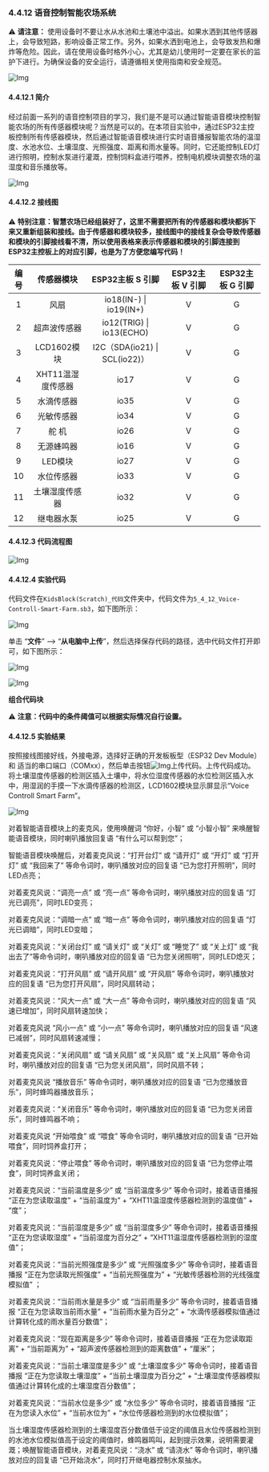 ### 4.4.12 语音控制智能农场系统

⚠️ **请注意：** 使用设备时不要让水从水池和土壤池中溢出。如果水洒到其他传感器上，会导致短路，影响设备正常工作。另外，如果水洒到电池上，会导致发热和爆炸等危险。因此，请在使用设备时格外小心，尤其是幼儿使用时一定要在家长的监护下进行。为确保设备的安全运行，请遵循相关使用指南和安全规范。

![Img](../media/cou1210.jpg)

#### 4.4.12.1 简介

经过前面一系列的语音控制项目的学习，我们是不是可以通过智能语音模块控制智能农场的所有传感器模块呢？当然是可以的。在本项目实验中，通过ESP32主控板控制所有传感器模块，然后通过智能语音模块进行实时语音播报智能农场的温湿度、水池水位、土壤湿度、光照强度、距离和雨水量等。同时，它还能控制LED灯进行照明，控制水泵进行灌溉，控制饲料盒进行喂养，控制电机模块调整农场的温湿度和音乐播放等。

![Img](../media/cou122.png)

#### 4.4.12.2 接线图

⚠️ **特别注意：智慧农场已经组装好了，这里不需要把所有的传感器和模块都拆下来又重新组装和接线。由于传感器和模块较多，接线图中的接线复杂会导致传感器和模块的引脚接线看不清，所以使用表格来表示传感器和模块的引脚连接到ESP32主控板上的对应引脚，也是为了方便您编写代码！**

| 编号 |      传感器模块        |      ESP32主板 S 引脚       |  ESP32主板 V 引脚 |  ESP32主板 G 引脚 |
| :--: | :------------------:  | :------------------------: |:---------------: |:---------------: |
|  1   |         风扇          |    io18(IN-) \| io19(IN+)     |        V         |         G        |
|  2   |      超声波传感器      |    io12(TRIG) \| io13(ECHO)    |        V         |         G        |
|  3   |      LCD1602模块      |  I2C（SDA(io21) \| SCL(io22)） |        V         |         G        |
|  4   |   XHT11温湿度传感器    |            io17             |        V         |         G        |
|  5   |      水滴传感器        |            io35             |        V         |         G        |
|  6   |      光敏传感器        |            io34             |        V         |         G        |
|  7   |        舵 机           |            io26             |        V         |         G        |
|  8   |      无源蜂鸣器        |            io16             |        V          |         G        |
|  9   |       LED模块          |            io27             |        V         |          G       |
|  10  |      水位传感器        |            io33             |        V         |          G        |
|  11  |     土壤湿度传感器     |            io32             |        V         |          G        |
|  12  |      继电器水泵        |            io25             |        V         |          G        |


#### 4.4.12.3 代码流程图

![Img](../media/flo55.png)

#### 4.4.12.4 实验代码

代码文件在`KidsBlock(Scratch)_代码`文件夹中，代码文件为`5_4_12_Voice-Controll-Smart-Farm.sb3`，如下图所示：

![Img](../media/couj-0104.png)

单击 “**文件**” --> “**从电脑中上传**”，然后选择保存代码的路径，选中代码文件打开即可，如下图所示：

![Img](../media/couj-01-1.png)

![Img](../media/couj-032-10.png)

**组合代码块**

⚠️ **注意：代码中的条件阈值可以根据实际情况自行设置。**


#### 4.4.12.5 实验结果

按照接线图接好线，外接电源，选择好正确的开发板板型（ESP32 Dev Module）和 适当的串口端口（COMxx），然后单击按钮![Img](../media/upload.png)上传代码。上传代码成功。将土壤湿度传感器的检测区插入土壤中，将水位湿度传感器的水位检测区插入水中，用湿润的手摸一下水滴传感器的检测区，LCD1602模块显示屏显示“Voice Controll Smart Farm”。

![Img](../media/AWD11.jpg)

对着智能语音模块上的麦克风，使用唤醒词 “你好，小智” 或 “小智小智” 来唤醒智能语音模块，同时喇叭播放回复语 “有什么可以帮到您”；

智能语音模块唤醒后，对着麦克风说：“打开台灯” 或 “请开灯” 或 “开灯” 或 “打开灯” 或 “我回来了” 等命令词时，喇叭播放对应的回复语 “已为您打开照明”，同时LED点亮；

对着麦克风说：“调亮一点” 或 “亮一点” 等命令词时，喇叭播放对应的回复语 “灯光已调亮”，同时LED变亮；

对着麦克风说：“调暗一点” 或 “暗一点” 等命令词时，喇叭播放对应的回复语 “灯光已调暗”，同时LED变暗；

对着麦克风说：“关闭台灯” 或 “请关灯” 或 “关灯” 或 “睡觉了” 或 “关上灯” 或 “我出去了”等命令词时，喇叭播放对应的回复语 “已为您关闭照明”，同时LED熄灭；

对着麦克风说：“打开风扇” 或 “请开风扇” 或 “开风扇” 等命令词时，喇叭播放对应的回复语 “已为您打开风扇”，同时风扇转动；

对着麦克风说：“风大一点” 或 “大一点” 等命令词时，喇叭播放对应的回复语 “风速已增加”，同时风扇转速加快；

对着麦克风说 “风小一点” 或 “小一点” 等命令词时，喇叭播放对应的回复语 “风速已减弱”，同时风扇转速减慢；

对着麦克风说：“关闭风扇” 或 “请关风扇” 或 “关风扇” 或 “关上风扇” 等命令词时，喇叭播放对应的回复语 “已为您关闭风扇”，同时风扇不转；

对着麦克风说 “播放音乐” 等命令词时，喇叭播放对应的回复语 “已为您播放音乐”，同时蜂鸣器播放音乐；

对着麦克风说：“关闭音乐” 等命令词时，喇叭播放对应的回复语 “已为您关闭音乐”，同时蜂鸣器不响；

对着麦克风说 “开始喂食” 或 “喂食” 等命令词时，喇叭播放对应的回复语 “已开始喂食”，同时饲养盒打开；

对着麦克风说：“停止喂食” 等命令词时，喇叭播放对应的回复语 “已为您停止喂食”，同时饲养盒关闭；

对着麦克风说：“当前温度是多少” 或 “当前温度多少” 等命令词时，接着语音播报 “正在为您读取温度” + “当前温度为” + “XHT11温湿度传感器检测到的温度值” + “度”；

对着麦克风说：“当前湿度是多少” 或 “当前湿度多少” 等命令词时，接着语音播报 “正在为您读取湿度” + “当前湿度为百分之” + “XHT11温湿度传感器检测到的湿度值”；

对着麦克风说：“当前光照强度是多少” 或 “光照强度多少” 等命令词时，接着语音播报 “正在为您读取光照强度” + “当前光照强度为” + “光敏传感器检测的光线强度模拟值” ；

对着麦克风说：“当前雨水量是多少” 或 “当前雨量多少” 等命令词时，接着语音播报 “正在为您读取当前雨水量” + “当前雨水量为百分之” + “水滴传感器模拟值通过计算转化成的雨水量百分数值”；

对着麦克风说：“现在距离是多少” 等命令词时，接着语音播报 “正在为您读取距离” + “当前距离为” + “超声波传感器检测到的距离数值”  + “厘米”；

对着麦克风说：“当前土壤湿度是多少” 或 “土壤湿度多少” 等命令词时，接着语音播报 “正在为您读取土壤湿度” + “当前土壤湿度为百分之” + “土壤湿度传感器模拟值通过计算转化成的土壤湿度百分数值”；

对着麦克风说：“当前水位是多少” 或 “水位多少” 等命令词时，接着语音播报 “正在为您读入水位” + “当前水位为” + “水位传感器检测到的水位模拟值”；

当土壤湿度传感器检测到的土壤湿度百分数值低于设定的阈值且水位传感器检测到的水池水位模拟值高于设定的阈值时，蜂鸣器鸣叫，起到提示效果，说明需要灌溉；唤醒智能语音模块，对着麦克风说：“浇水” 或 “请浇水” 等命令词时，喇叭播放对应的回复语 “已开始浇水”，同时打开继电器控制水泵抽水。